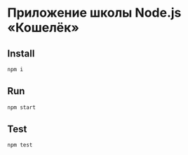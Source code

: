 # Приложение школы Node.js «Кошелёк»

## Install
```sh
npm i
```

## Run
```sh
npm start
```

## Test
```sh
npm test
```
